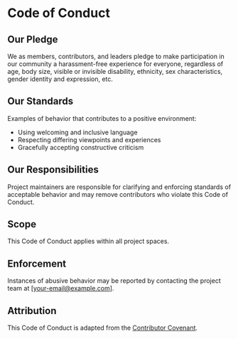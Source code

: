 # Code of Conduct

## Our Pledge

We as members, contributors, and leaders pledge to make participation in our community a harassment-free experience for everyone, regardless of age, body size, visible or invisible disability, ethnicity, sex characteristics, gender identity and expression, etc.

## Our Standards

Examples of behavior that contributes to a positive environment:
- Using welcoming and inclusive language
- Respecting differing viewpoints and experiences
- Gracefully accepting constructive criticism

## Our Responsibilities

Project maintainers are responsible for clarifying and enforcing standards of acceptable behavior and may remove contributors who violate this Code of Conduct.

## Scope

This Code of Conduct applies within all project spaces.

## Enforcement

Instances of abusive behavior may be reported by contacting the project team at [your-email@example.com].

## Attribution

This Code of Conduct is adapted from the [Contributor Covenant](https://www.contributor-covenant.org).
